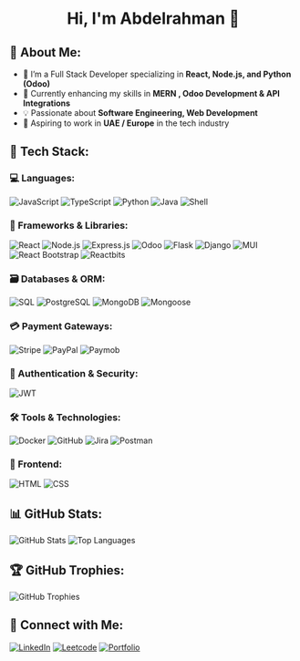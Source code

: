 <h1 align="center"> Hi, I'm Abdelrahman 👋 </h1>

## 🚀 About Me:
- 🔭 I’m a Full Stack Developer specializing in **React, Node.js, and Python (Odoo)**
- 🌱 Currently enhancing my skills in **MERN , Odoo Development & API Integrations**
- 💡 Passionate about **Software Engineering, Web Development**
- 🎯 Aspiring to work in **UAE / Europe** in the tech industry

## 🔧 Tech Stack:
### 💻 Languages:
![JavaScript](https://img.shields.io/badge/-JavaScript-F7DF1E?style=flat&logo=javascript&logoColor=black)
![TypeScript](https://img.shields.io/badge/-TypeScript-3178C6?style=flat&logo=typescript&logoColor=white)
![Python](https://img.shields.io/badge/-Python-3776AB?style=flat&logo=python&logoColor=white)
![Java](https://img.shields.io/badge/-Java-007396?style=flat&logo=java&logoColor=white)
![Shell](https://img.shields.io/badge/-Shell-007396?style=flat&logo=shell&logoColor=green)

### 📡 Frameworks & Libraries:
![React](https://img.shields.io/badge/-React-61DAFB?style=flat&logo=react&logoColor=black)
![Node.js](https://img.shields.io/badge/-Node.js-339933?style=flat&logo=node.js&logoColor=white)
![Express.js](https://img.shields.io/badge/-Express.js-000000?style=flat&logo=express&logoColor=white)
![Odoo](https://img.shields.io/badge/-Odoo-512DA8?style=flat&logo=odoo&logoColor=white)
![Flask](https://img.shields.io/badge/-Flask-000000?style=flat&logo=flask&logoColor=white)
![Django](https://img.shields.io/badge/-Django-092E20?style=flat&logo=django&logoColor=white)
![MUI](https://img.shields.io/badge/-MUI-007FFF?style=flat&logo=mui&logoColor=white)
![React Bootstrap](https://img.shields.io/badge/-React%20Bootstrap-563D7C?style=flat&logo=bootstrap&logoColor=white)
![Reactbits](https://img.shields.io/badge/-Reactbits-61DAFB?style=flat&logo=react&logoColor=black)

### 🗃 Databases & ORM:
![SQL](https://img.shields.io/badge/-SQL-4479A1?style=flat&logo=mysql&logoColor=white)
![PostgreSQL](https://img.shields.io/badge/-PostgreSQL-336791?style=flat&logo=postgresql&logoColor=white)
![MongoDB](https://img.shields.io/badge/-MongoDB-47A248?style=flat&logo=mongodb&logoColor=white)
![Mongoose](https://img.shields.io/badge/-Mongoose-880000?style=flat&logo=mongodb&logoColor=white)

### 💳 Payment Gateways:
![Stripe](https://img.shields.io/badge/-Stripe-008CDD?style=flat&logo=stripe&logoColor=white)
![PayPal](https://img.shields.io/badge/-PayPal-00457C?style=flat&logo=paypal&logoColor=white)
![Paymob](https://img.shields.io/badge/-Paymob-FF6600?style=flat&logo=paypal&logoColor=white)

### 🔐 Authentication & Security:
![JWT](https://img.shields.io/badge/-JWT-000000?style=flat&logo=json-web-tokens&logoColor=white)

### 🛠 Tools & Technologies:
![Docker](https://img.shields.io/badge/-Docker-2496ED?style=flat&logo=docker&logoColor=white)
![GitHub](https://img.shields.io/badge/-GitHub-181717?style=flat&logo=github&logoColor=white)
![Jira](https://img.shields.io/badge/-Jira-0052CC?style=flat&logo=jira&logoColor=white)
![Postman](https://img.shields.io/badge/-Postman-FF6C37?style=flat&logo=postman&logoColor=white)

### 🎨 Frontend:
![HTML](https://img.shields.io/badge/-HTML-E34F26?style=flat&logo=html5&logoColor=white)
![CSS](https://img.shields.io/badge/-CSS-1572B6?style=flat&logo=css3&logoColor=white)

## 📊 GitHub Stats:
![GitHub Stats](https://github-readme-stats.vercel.app/api?username=MaNn0&show_icons=true&theme=radical)
![Top Languages](https://github-readme-stats.vercel.app/api/top-langs/?username=MaNn0&layout=compact&theme=radical&exclude_repo=mawash,COVID-19-Project)


## 🏆 GitHub Trophies:
![GitHub Trophies](https://github-profile-trophy.vercel.app/?username=MaNn0&theme=onedark)

## 🔗 Connect with Me:
[![LinkedIn](https://img.shields.io/badge/-LinkedIn-blue?style=flat&logo=linkedin&logoColor=blue)](https://www.linkedin.com/in/abdelrahman-ebied22/)
[![Leetcode](https://img.shields.io/badge/-Leetcode-1DA1F2?style=flat&logo=leetcode&logoColor=orange)](https://leetcode.com/u/i51cfUB7i2/)
[![Portfolio](https://img.shields.io/badge/-Portfolio-red?style=flat&logo=world&logoColor=white)](https://drive.google.com/file/d/1wtaUPD-Fy7lAtQPC5ANkGZmoU3lZj7ie/view?usp=sharing)
